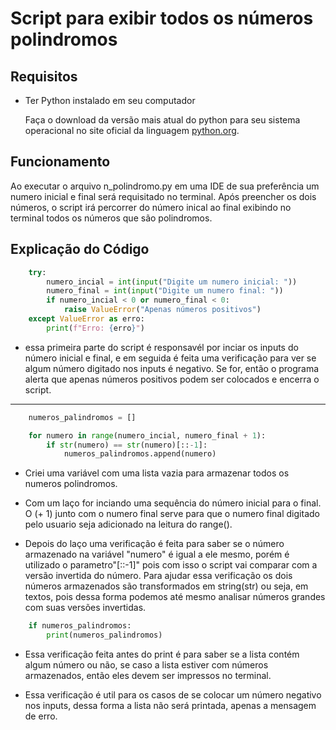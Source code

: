 # Script para exibir todos os números polindromos

## Requisitos

- Ter Python instalado em seu computador

    Faça o download da versão mais atual do python para seu sistema operacional no site oficial da linguagem [python.org](https://www.python.org/downloads/).

## Funcionamento

Ao executar o arquivo n_polindromo.py em uma IDE de sua preferência um numero inicial e final será requisitado no terminal.
Após preencher os dois números, o script irá percorrer do número inical ao final exibindo no terminal todos os números que são polindromos.


## Explicação do Código

```python
    try:
        numero_incial = int(input("Digite um numero inicial: "))
        numero_final = int(input("Digite um numero final: "))
        if numero_incial < 0 or numero_final < 0:
            raise ValueError("Apenas números positivos")
    except ValueError as erro:
        print(f"Erro: {erro}")

```
- essa primeira parte do script é responsavél por inciar os inputs do número inicial e final, e em seguida é feita uma verificação para ver se algum número digitado nos inputs é negativo. Se for, então o programa alerta que apenas números positivos podem ser colocados e encerra o script.

---

```python
    numeros_palindromos = []

    for numero in range(numero_incial, numero_final + 1):
        if str(numero) == str(numero)[::-1]:
            numeros_palindromos.append(numero)
```

- Criei uma variável com uma lista vazia para armazenar todos os numeros polindromos.

- Com um laço for inciando uma sequência do número inicial para o final. O (+ 1) junto com o numero final serve para que o numero final digitado pelo usuario seja adicionado na leitura do range().

- Depois do laço uma verificação é feita para saber se o número armazenado na variável "numero" é igual a ele mesmo, porém é utilizado o parametro"[::-1]" pois com isso o script vai comparar com a versão invertida do número. Para ajudar essa verificação os dois números armazenados são transformados em string(str) ou seja, em textos, pois dessa forma podemos até mesmo analisar números grandes com suas versões invertidas.

```python
    if numeros_palindromos:
        print(numeros_palindromos)
```

- Essa verificação feita antes do print é para saber se a lista contém algum número ou não, se caso a lista estiver com números armazenados, então eles devem ser impressos no terminal.

- Essa verificação é util para os casos de se colocar um número negativo nos inputs, dessa forma a lista não será printada, apenas a mensagem de erro.
